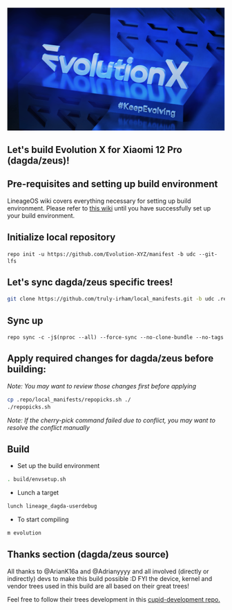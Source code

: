 ![Evolution X](https://github.com/Evolution-XYZ/manifest/raw/udc/Banner.png)

Let's build Evolution X for Xiaomi 12 Pro (dagda/zeus)!
---------------

## Pre-requisites and setting up build environment

LineageOS wiki covers everything necessary for setting up build environment. Please refer to [this wiki](https://lineage-wiki.mainlining.org/devices/zeus/build/) until you have successfully set up your build environment.

## Initialize local repository
```
repo init -u https://github.com/Evolution-XYZ/manifest -b udc --git-lfs
```

## Let's sync dagda/zeus specific trees!
```bash
git clone https://github.com/truly-irham/local_manifests.git -b udc .repo/local_manifests
```

## Sync up
```
repo sync -c -j$(nproc --all) --force-sync --no-clone-bundle --no-tags
```

## Apply required changes for dagda/zeus before building:

_Note: You may want to review those changes first before applying_
```bash
cp .repo/local_manifests/repopicks.sh ./
./repopicks.sh
```
_Note: If the cherry-pick command failed due to conflict, you may want to resolve the conflict manually_

## Build

- Set up the build environment
```bash
. build/envsetup.sh
```

- Lunch a target
```bash
lunch lineage_dagda-userdebug
```

- To start compiling
```bash
m evolution
```

Thanks section (dagda/zeus source)
---------------

All thanks to @ArianK16a and @Adrianyyyy and all involved (directly or indirectly) devs to make this build possible :D FYI the device, kernel and vendor trees used in this build are all based on their great trees!

Feel free to follow their trees development in this [cupid-development repo.](https://github.com/cupid-development)

